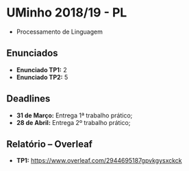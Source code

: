 <!-- ----------------------------------------------------------------------- -->

# UMinho 2018/19 - PL

* Processamento de Linguagem

<!-- ----------------------------------------------------------------------- -->

## Enunciados

* **Enunciado TP1:** 2
* **Enunciado TP2:** 5

<!-- ----------------------------------------------------------------------- -->

## Deadlines

* **31 de Março:** Entrega 1ª trabalho prático;
* **28 de Abril:** Entrega 2º trabalho prático;

<!-- ----------------------------------------------------------------------- -->

## Relatório – Overleaf

* **TP1:** https://www.overleaf.com/2944695187gpvkgysxckck

<!-- ----------------------------------------------------------------------- -->

